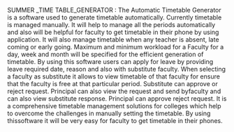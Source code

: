 SUMMER _TIME TABLE_GENERATOR : The Automatic Timetable Generator is a software used to generate timetable automatically. Currently timetable is managed manually. It will help to manage all the periods automatically and also will be helpful for faculty to get timetable in their phone by using application. It will also manage timetable when any teacher is absent, late coming or early going. Maximum and minimum workload for a Faculty for a day, week and month will be specified for the efficient generation of timetable. By using this software users can apply for leave by providing leave required date, reason and also with substitute faculty. When selecting a faculty as substitute it allows to view timetable of that faculty for ensure that the faculty is free at that particular period. Substitute can approve or reject request. Principal can also view the request and send byfaculty and can also view substitute response. Principal can approve reject request. It is a comprehensive timetable management solutions for colleges which help to overcome the challenges in manually setting the timetable. By using thissoftware it will be very easy for faculty to get timetable in their phones.
